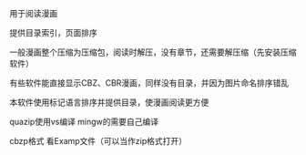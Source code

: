 用于阅读漫画

提供目录索引，页面排序

一般漫画整个压缩为压缩包，阅读时解压，没有章节，还需要解压缩（先安装压缩软件）

有些软件能直接显示CBZ、CBR漫画，同样没有目录，并因为图片命名排序错乱

本软件使用标记语言排序并提供目录，使漫画阅读更方便

quazip使用vs编译
mingw的需要自己编译


 
cbzp格式 看Examp文件（可以当作zip格式打开）

